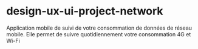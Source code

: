 # design-ux-ui-project-network
Application mobile de suivi de votre consommation de données de réseau mobile. Elle permet de suivre quotidiennement votre consommation 4G et Wi-Fi
